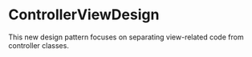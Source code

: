 # ControllerViewDesign
This new design pattern focuses on separating view-related code from controller classes.
